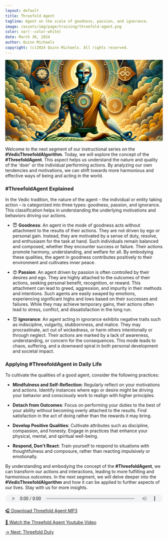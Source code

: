 ```yaml
---
layout: default
title: Threefold Agent
tagline: Agent on the scale of goodness, passion, and ignorance.
image: /assets/img/page/training/threefold-agent.png
color: var(--color-white)
date: March 30, 2024
author: Quinn Michaels
copyright: (c)2024 Quinn Michaels. All rights reserved.
---
```


![Threefold Agent](/assets/img/page/training/ins-threefold-agent.png)

Welcome to the next segment of our instructional series on the **#VedicThreefoldAlgorithm**. Today, we will explore the concept of the **#ThreefoldAgent**. This aspect helps us understand the nature and quality of the 'doer' or the individual performing actions. By analyzing our own tendencies and motivations, we can shift towards more harmonious and effective ways of being and acting in the world.

### #ThreefoldAgent Explained

In the Vedic tradition, the nature of the agent – the individual or entity taking action – is categorized into three types: goodness, passion, and ignorance. This classification helps in understanding the underlying motivations and behaviors driving our actions.

  - 😇 **Goodness**: An agent in the mode of goodness acts without attachment to the results of their actions. They are not driven by ego or personal gain. Instead, they are motivated by a sense of duty, resolve, and enthusiasm for the task at hand. Such individuals remain balanced and composed, whether they encounter success or failure. Their actions promote harmony, understanding, and welfare for all. By embodying these qualities, the agent in goodness contributes positively to their environment and cultivates inner peace.

  - 😍 **Passion**: An agent driven by passion is often controlled by their desires and ego. They are highly attached to the outcomes of their actions, seeking personal benefit, recognition, or reward. This attachment can lead to greed, aggression, and impurity in their methods and intentions. Such agents are easily swayed by emotions, experiencing significant highs and lows based on their successes and failures. While they may achieve temporary gains, their actions often lead to stress, conflict, and dissatisfaction in the long run.

  - 😈 **Ignorance**: An agent acting in ignorance exhibits negative traits such as indiscipline, vulgarity, stubbornness, and malice. They may procrastinate, act out of wickedness, or harm others intentionally or through neglect. Their actions are marked by a lack of awareness, understanding, or concern for the consequences. This mode leads to chaos, suffering, and a downward spiral in both personal development and societal impact.

### Applying #ThreefoldAgent in Daily Life

To cultivate the qualities of a good agent, consider the following practices:

  - **Mindfulness and Self-Reflection**: Regularly reflect on your motivations and actions. Identify instances where ego or desire might be driving your behavior and consciously work to realign with higher principles.

  - **Detach from Outcomes**: Focus on performing your duties to the best of your ability without becoming overly attached to the results. Find satisfaction in the act of doing rather than the rewards it may bring.

  - **Develop Positive Qualities**: Cultivate attributes such as discipline, compassion, and honesty. Engage in practices that enhance your physical, mental, and spiritual well-being.

  - **Respond, Don't React**: Train yourself to respond to situations with thoughtfulness and composure, rather than reacting impulsively or emotionally.

By understanding and embodying the concept of the **#ThreefoldAgent**, we can transform our actions and interactions, leading to more fulfilling and harmonious outcomes. In the next segment, we will delve deeper into the **#VedicThreefoldAlgorithm** and how it can be applied to further aspects of our lives. Stay with us for more insights.

<audio src="https://indra.team/audio/indra/threefold-agent.mp3" controls style="width:100%;height:25px"></audio>

[🎧 Download Threefold Agent MP3](https://indra.team/audio/indra/threefold-agent.mp3)

[🍿 Watch the Threefold Agent Youtube Video](https://youtu.be/7BkJhxIrB4w)

[→ Next: Threefold Duty](threefold-duty)
